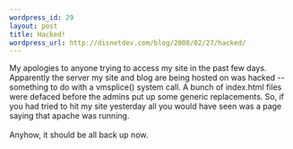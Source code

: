 ```yaml
--- 
wordpress_id: 29
layout: post
title: Hacked!
wordpress_url: http://disnetdev.com/blog/2008/02/27/hacked/
---
```

My apologies to anyone trying to access my site in the past few days. Apparently the server my site and blog are being hosted on was hacked -- something to do with a vmsplice() system call. A bunch of index.html files were defaced before the admins put up some generic replacements. So, if you had tried to hit my site yesterday all you would have seen was a page saying that apache was running. <br /><br />Anyhow, it should be all back up now.<br />
